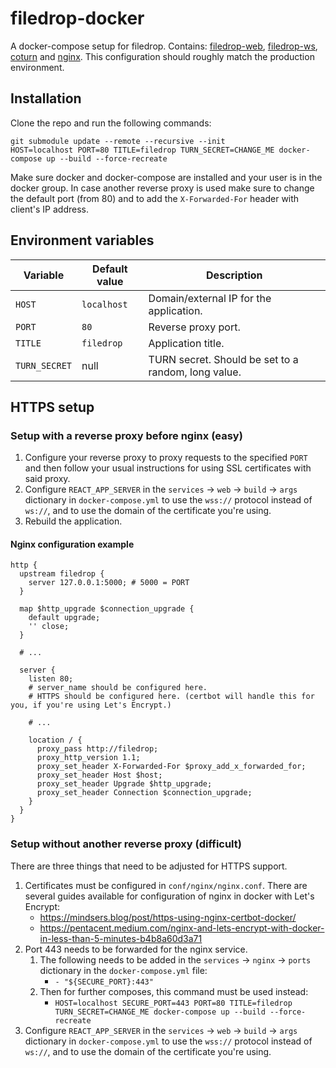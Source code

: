 # filedrop-docker

A docker-compose setup for filedrop. Contains: [filedrop-web](https://github.com/mat-sz/filedrop-web), [filedrop-ws](https://github.com/mat-sz/filedrop-ws), [coturn](https://github.com/coturn/coturn) and [nginx](http://nginx.org/). This configuration should roughly match the production environment.

## Installation

Clone the repo and run the following commands:

```
git submodule update --remote --recursive --init
HOST=localhost PORT=80 TITLE=filedrop TURN_SECRET=CHANGE_ME docker-compose up --build --force-recreate
```

Make sure docker and docker-compose are installed and your user is in the docker group. In case another reverse proxy is used make sure to change the default port (from 80) and to add the `X-Forwarded-For` header with client's IP address.

## Environment variables

| Variable      | Default value | Description                                         |
| ------------- | ------------- | --------------------------------------------------- |
| `HOST`        | `localhost`   | Domain/external IP for the application.             |
| `PORT`        | `80`          | Reverse proxy port.                                 |
| `TITLE`       | `filedrop`    | Application title.                                  |
| `TURN_SECRET` | null          | TURN secret. Should be set to a random, long value. |

## HTTPS setup

### Setup with a reverse proxy before nginx (easy)

1. Configure your reverse proxy to proxy requests to the specified `PORT` and then follow your usual instructions for using SSL certificates with said proxy.
2. Configure `REACT_APP_SERVER` in the `services` -> `web` -> `build` -> `args` dictionary in `docker-compose.yml` to use the `wss://` protocol instead of `ws://`, and to use the domain of the certificate you're using.
3. Rebuild the application.

#### Nginx configuration example

```nginx
http {
  upstream filedrop {
    server 127.0.0.1:5000; # 5000 = PORT
  }

  map $http_upgrade $connection_upgrade {
    default upgrade;
    '' close;
  }

  # ...

  server {
    listen 80;
    # server_name should be configured here.
    # HTTPS should be configured here. (certbot will handle this for you, if you're using Let's Encrypt.)

    # ...

    location / {
      proxy_pass http://filedrop;
      proxy_http_version 1.1;
      proxy_set_header X-Forwarded-For $proxy_add_x_forwarded_for;
      proxy_set_header Host $host;
      proxy_set_header Upgrade $http_upgrade;
      proxy_set_header Connection $connection_upgrade;
    }
  }
}
```

### Setup without another reverse proxy (difficult)

There are three things that need to be adjusted for HTTPS support.

1. Certificates must be configured in `conf/nginx/nginx.conf`. There are several guides available for configuration of nginx in docker with Let's Encrypt:
   - https://mindsers.blog/post/https-using-nginx-certbot-docker/
   - https://pentacent.medium.com/nginx-and-lets-encrypt-with-docker-in-less-than-5-minutes-b4b8a60d3a71
2. Port 443 needs to be forwarded for the nginx service.
   1. The following needs to be added in the `services` -> `nginx` -> `ports` dictionary in the `docker-compose.yml` file:
      - `- "${SECURE_PORT}:443"`
   2. Then for further composes, this command must be used instead:
      - `HOST=localhost SECURE_PORT=443 PORT=80 TITLE=filedrop TURN_SECRET=CHANGE_ME docker-compose up --build --force-recreate`
3. Configure `REACT_APP_SERVER` in the `services` -> `web` -> `build` -> `args` dictionary in `docker-compose.yml` to use the `wss://` protocol instead of `ws://`, and to use the domain of the certificate you're using.
